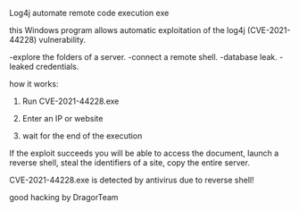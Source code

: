 Log4j automate remote code execution exe

this Windows program allows automatic exploitation of the log4j (CVE-2021-44228) vulnerability. 

-explore the folders of a server.
-connect a remote shell.
-database leak.
-leaked credentials.



how it works:

1) Run CVE-2021-44228.exe

2) Enter an IP or website

3) wait for the end of the execution



If the exploit succeeds you will be able to access the document, 
launch a reverse shell, steal the identifiers of a site, 
copy the entire server.

CVE-2021-44228.exe is detected by antivirus due to reverse shell!


good hacking by DragorTeam
